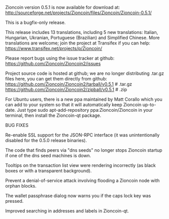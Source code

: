 Zioncoin version 0.5.1 is now available for download at:
http://sourceforge.net/projects/Zioncoin/files/Zioncoin/Zioncoin-0.5.1/

This is a bugfix-only release.

This release includes 13 translations, including 5 new translations:
Italian, Hungarian, Ukranian, Portuguese (Brazilian) and Simplified Chinese.
More translations are welcome; join the project at Transifex if you can help:
https://www.transifex.net/projects/p/Zioncoin/

Please report bugs using the issue tracker at github:
https://github.com/Zioncoin/Zioncoin2/issues

Project source code is hosted at github; we are no longer
distributing .tar.gz files here, you can get them
directly from github:
https://github.com/Zioncoin/Zioncoin2/tarball/v0.5.1  # .tar.gz
https://github.com/Zioncoin/Zioncoin2/zipball/v0.5.1  # .zip

For Ubuntu users, there is a new ppa maintained by Matt Corallo which
you can add to your system so that it will automatically keep
Zioncoin up-to-date.  Just type
sudo apt-add-repository ppa:Zioncoin/Zioncoin
in your terminal, then install the Zioncoin-qt package.


BUG FIXES

Re-enable SSL support for the JSON-RPC interface (it was unintentionally
disabled for the 0.5.0 release binaries).

The code that finds peers via "dns seeds" no longer stops Zioncoin startup
if one of the dns seed machines is down.

Tooltips on the transaction list view were rendering incorrectly (as black boxes
or with a transparent background).

Prevent a denial-of-service attack involving flooding a Zioncoin node with
orphan blocks.

The wallet passphrase dialog now warns you if the caps lock key was pressed.

Improved searching in addresses and labels in Zioncoin-qt.
